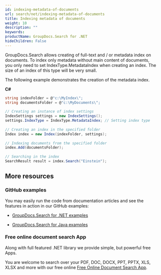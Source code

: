 ```yaml
---
id: indexing-metadata-of-documents
url: search/net/indexing-metadata-of-documents
title: Indexing metadata of documents
weight: 10
description: ""
keywords: 
productName: GroupDocs.Search for .NET
hideChildren: False
---
```

GroupDocs.Search allows creating of full-text and / or metadata index on documents. To index only metadata without main content of documents, you only need to set IndexType.MetadataIndex when creating an index. The size of an index of this type will be very small.

The following example demonstrates the creation of the metadata index.

**C#**

```csharp
string indexFolder = @"c:\MyIndex\";
string documentsFolder = @"c:\MyDocuments\";
 
// Creating an instance of index settings
IndexSettings settings = new IndexSettings();
settings.IndexType = IndexType.MetadataIndex; // Setting index type
 
// Creating an index in the specified folder
Index index = new Index(indexFolder, settings);
 
// Indexing documents from the specified folder
index.Add(documentsFolder);
 
// Searching in the index
SearchResult result = index.Search("Einstein");
```

## More resources

### GitHub examples

You may easily run the code from documentation articles and see the features in action in our GitHub examples:

*   [GroupDocs.Search for .NET examples](https://github.com/groupdocs-search/GroupDocs.Search-for-.NET)
    
*   [GroupDocs.Search for Java examples](https://github.com/groupdocs-search/GroupDocs.Search-for-Java)
    

### Free online document search App

Along with full featured .NET library we provide simple, but powerful free Apps.

You are welcome to search over your PDF, DOC, DOCX, PPT, PPTX, XLS, XLSX and more with our free online [Free Online Document Search App](https://products.groupdocs.app/search).
